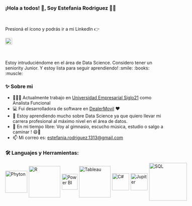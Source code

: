 ### ¡Hola a todos! 👋, Soy Estefania Rodriguez  👨‍💻

<br/>
<p> Presioná el ícono y podrás ir a mi LinkedIn 👉
<div style="display:flex; align-items:center">
  <a href="https://www.linkedin.com/in/estefania-rodriguez-9a15a6177/">
  <img align="left" style="margin-right:5px" alt="Linkedin Estefania Rodriguez" width="22px" src="https://cdn.icon-icons.com/icons2/17/PNG/256/sociallinkedin_member_2125.png" />
</a>
</div>

<br />
<br/>

<p>
 Estoy intruduciéndome en el área de Data Science. Considero tener un seniority Junior. Y estoy lista para seguir aprendiendo! :smile: :books: :muscle:
<br/>

  
### ✨ Sobre mi

-   👨🏽‍💻 Actualmente trabajo en [Universidad Empresarial Siglo21](https://21.edu.ar) como Analista Funcional
-   💻 Fui desarrolladora de software en [DealerMovil](https://dealermovil.com)  ♥️
-   📕 Estoy aprendiendo mucho sobre Data Science ya que quiero llevar mi carrera profesional al máximo nivel en el área de datos.
-   🎿 En mi tiempo libre: Voy al gimnasio, escucho música, estudio o salgo a caminar ! 😄👩
-   📫 Mi correo es: estefania.rodriguez.1313@gmail.com

  
### 🛠️ Languajes y Herramientas:

<div style="display:flex; align-items:center">

  <img align="left" style="margin-right:5px" alt="Phyton" width="70px" src="https://www.w3resource.com/w3r_images/python-pandas.svg" />

  <img align="left" style="margin-right:5px" alt="R" width="100px" src="https://encrypted-tbn0.gstatic.com/images?q=tbn:ANd9GcSrVjHD2AeJ1EFwJ05FPHhiAhDYnpq5NLrZduUyKQaMAbhlCZj2oQHMwpjKTyHaGZy69So&usqp=CAU" />

   <img align="left" style="margin-right:5px" alt="Power BI" width="50px" src="https://i0.wp.com/mundowin.com/wp-content/uploads/2020/02/Can-I-use-Power-Bi-for-Free.jpg?w=832&ssl=1" />

  <img align="left" style="margin-right:5px" alt="Tableau" width="100px" src="https://mma.prnewswire.com/media/411941/TABLEAU_SOFTWARE_LOGOjpg_Logo.jpg?p=facebook" />

   <img align="left" style="margin-right:5px" alt="C#" width="54px" src="https://www.fixedbuffer.com/wp-content/uploads/2019/06/reflexion.png" />
  
   <img align="left" style="margin-right:5px" alt="Jupiter" width="54px" src="https://upload.wikimedia.org/wikipedia/commons/thumb/3/38/Jupyter_logo.svg/1200px-Jupyter_logo.svg.png" />
  
   <img align="left" style="margin-right:5px" alt="SQL" width="120px" src="https://asphostcentral.com/Images/sqlserver2016.png" />
 
  
</div>




